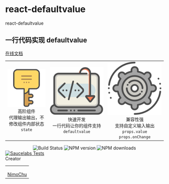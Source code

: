 # react-defaultvalue

<!--MR-D{tpl: 'home'}-->

<!-- MARKRUN-HTML
<style>h1 {display:none;}</style>
-->


<div class="face-one-intro">
    <div class="face-one-intro-title">react-defaultvalue</div>
    <h2 class="face-one-intro-desc">
        一行代码实现 defaultvalue
    </h2>
    <div class="face-one-intro-tool">
        <a href="https://onface.github.io/react-defaultvalue" class="face-one-intro-btn face-one-intro-btn--primary mr-online-hide" >在线文档</a>
        <!-- MARKRUN-HTML
            <a href="./doc/intro.md" class="face-one-intro-btn face-one-intro-btn--primary">指引</a>
            <a href="http://github.com/onface/react-defaultvalue" class="face-one-intro-btn">GITHUB</a>
        -->
    </div>
</div>

<div class="face-one-feature">
    <table style="width:100%;" data-comments="In order to github typesetting so use the table tag" >
        <tr>
            <td align="center" >
                <div class="face-one-feature-item">
                    <img src="./doc/theme/media/keyword.svg" alt="" class="face-one-feature-item-photo">
                    <br />
                    <div class="face-one-feature-item-label">高阶组件</div>
                    <div class="face-one-feature-item-desc">代理输出输出，不修改组件内部状态<code>state</code></div>
                </div>
            </td>
            <td align="center" >
                <div class="face-one-feature-item">
                    <img src="./doc/theme/media/laptop.svg" alt="" class="face-one-feature-item-- hoto">
                    <br />
                    <div class="face-one-feature-item-label">快速开发</div>
                    <div class="face-one-feature-item-desc">一行代码让你的组件支持 <code>defaultvalue</code> </div>
                </div>
            </td>
            <td align="center" >
                <div class="face-one-feature-item">
                    <img src="./doc/theme/media/cogwheel.svg" alt="" class="face-one-feature-item-photo">
                    <br />
                    <div class="face-one-feature-item-label">兼容性强</div>
                    <div class="face-one-feature-item-desc">支持自定义输入输出 <code>props.value</code> <code>props.onChange</code> </div>
                </div>
            </td>
        </tr>
    </table>
</div>

<div style="text-align:center;" >
    <a href="https://travis-ci.org/onface/react-defaultvalue" style="text-decoration: none;" >
        <img alt="Build Status" src="https://api.travis-ci.org/onface/react-defaultvalue.svg?branch=master" />
    </a>
    <a href="https://npmjs.org/package/react-defaultvalue"  style="text-decoration: none;" >
        <img alt="NPM version" src="https://img.shields.io/npm/v/react-defaultvalue.svg?style=flat" />
    </a>
    <a href="https://npmjs.org/package/react-defaultvalue"  style="text-decoration: none;" >
        <img alt="NPM downloads" src="https://img.shields.io/npm/dm/react-defaultvalue.svg?style=flat" />
    </a>
</div>


<a href="https://saucelabs.com/u/onface-react-defaultvalue" >
    <img alt="Saucelabs Tests" style="display:block;margin-left:auto;margin-right:auto;" src="https://saucelabs.com/browser-matrix/onface-react-defaultvalue.svg" >
</a>


<div class="face-one-feature-title">
    Creator
</div>
<div class="face-one-feature face-one-feature--creator">
    <table style="width:100%;" data-comments="In order to github typesetting so use the table tag" >
        <tr>
            <td align="center" >
                <a class="face-one-feature-item" href="https://github.com/nimojs">
                    <img src="https://github.com/nimojs.png" width="150 height="150" alt="" class="face-one-feature-item-avatar">
                    <br />
                    <div class="face-one-feature-item-label">NimoChu</div>
                </a>
            </td>
        </tr>
    </table>
</div>
